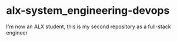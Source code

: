 # alx-system_engineering-devops
I'm now an ALX student, this is my second repository as a full-stack engineer
